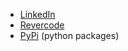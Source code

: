 - [LinkedIn](https://www.linkedin.com/in/artg/)
- [Revercode](https://revercode.com/)
- [PyPi](https://pypi.org/user/rtmigo/) (python packages)
